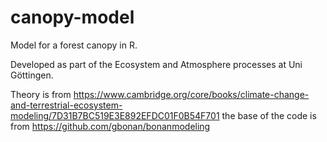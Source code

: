 # canopy-model

Model for a forest canopy in R.

Developed as part of the Ecosystem and Atmosphere processes at Uni Göttingen.

Theory is from https://www.cambridge.org/core/books/climate-change-and-terrestrial-ecosystem-modeling/7D31B7BC519E3E892EFDC01F0B54F701 
the base of the code is from https://github.com/gbonan/bonanmodeling
